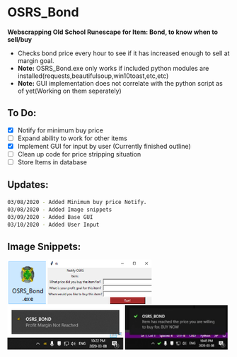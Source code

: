 # OSRS_Bond
**Webscrapping Old School Runescape for Item: Bond, to know when to sell/buy**
- Checks bond price every hour to see if it has increased enough to sell at margin goal.
- **Note:** OSRS_Bond.exe only works if included python modules are installed(requests,beautifulsoup,win10toast,etc,etc)
- **Note:** GUI implementation does not correlate with the python script as of yet(Working on them seperately)
## To Do:
- [x] Notify for minimum buy price
- [ ] Expand ability to work for other items
- [x] Implement GUI for input by user (Currently finished outline)
- [ ] Clean up code for price stripping situation
- [ ] Store Items in database

## Updates:
```bash
03/08/2020 - Added Minimum buy price Notify.
03/08/2020 - Added Image snippets
03/09/2020 - Added Base GUI
03/10/2020 - Added User Input
``` 

## Image Snippets:

<img src="images/OSRSBOND.PNG" height="100"> <img src="images/GUI.PNG" height="100">
<img src="images/bigWIn.png" height="100"> <img src="images/checkmate.PNG" height="100">





